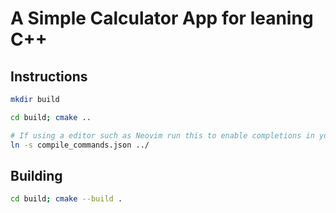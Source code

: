 # A Simple Calculator App for leaning C++

## Instructions
```bash
mkdir build
```
```bash
cd build; cmake ..
```
```bash
# If using a editor such as Neovim run this to enable completions in your LSP (clangd)
ln -s compile_commands.json ../
```

## Building
```bash
cd build; cmake --build .
```
